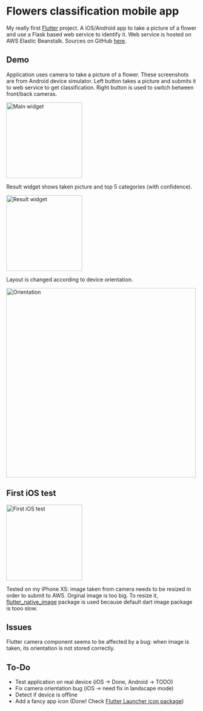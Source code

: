# Flowers classification mobile app

My really first [Flutter](https://flutter.io) project. A iOS/Android app to take a picture of a flower and use a Flask based web service to identify it.
Web service is hosted on AWS Elastic Beanstalk. Sources on GitHub [here](https://github.com/vittorio-nardone/AIPND/tree/master/mainproject-classify-flower-images).

## Demo

Application uses camera to take a picture of a flower. These screenshots are from Android device simulator. Left button takes a picture and submits it to web service to get classification. Right button is used to switch between front/back cameras. 

<img src="https://github.com/vittorio-nardone/flowers_client_app/blob/master/_docs_/main_widget.png" alt="Main widget" width="200"/>

Result widget shows taken picture and top 5 categories (with confidence).

<img src="https://github.com/vittorio-nardone/flowers_client_app/blob/master/_docs_/results.png" alt="Result widget" width="200"/>

Layout is changed according to device orientation.

<img src="https://github.com/vittorio-nardone/flowers_client_app/blob/master/_docs_/orientation.png" alt="Orientation" width="500"/>


## First iOS test

<img src="https://github.com/vittorio-nardone/flowers_client_app/blob/master/_docs_/ios_first_test.png" alt="First iOS test" width="200"/>

Tested on my iPhone XS: image taken from camera needs to be resized in order to submit to AWS. Orginal image is too big. To resize it, [flutter_native_image](https://github.com/btastic/flutter_native_image) package is used because default dart image package is tooo slow.


## Issues

Flutter camera component seems to be affected by a bug: when image is taken, its orientation is not stored correctly. 

## To-Do

- Test application on real device (iOS -> Done, Android -> TODO)
- Fix camera orientation bug (iOS -> need fix in landscape mode)
- Detect if device is offline 
- Add a fancy app icon (Done! Check [Flutter Launcher icon package](https://pub.dartlang.org/packages/flutter_launcher_icons))
